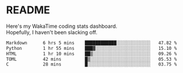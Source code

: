 # README

Here's my WakaTime coding stats dashboard.  
Hopefully, I haven't been slacking off.

<!--START_SECTION:waka-->

```txt
Markdown      6 hrs 5 mins    ████████████░░░░░░░░░░░░░   47.82 %
Python        1 hr 55 mins    ███▓░░░░░░░░░░░░░░░░░░░░░   15.10 %
HTML          1 hr 10 mins    ██▒░░░░░░░░░░░░░░░░░░░░░░   09.26 %
TOML          42 mins         █▒░░░░░░░░░░░░░░░░░░░░░░░   05.53 %
C             28 mins         █░░░░░░░░░░░░░░░░░░░░░░░░   03.75 %
```

<!--END_SECTION:waka-->